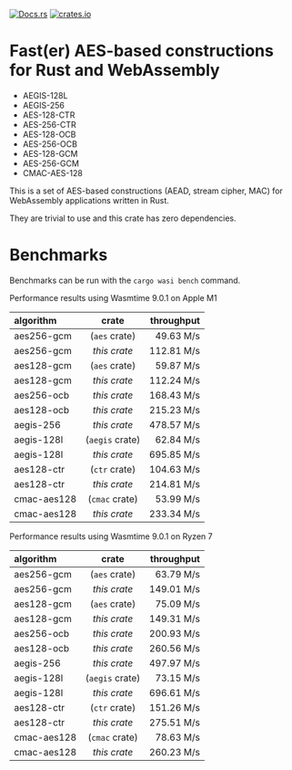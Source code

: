 [![Docs.rs](https://docs.rs/aes-wasm/badge.svg)](https://docs.rs/aes-wasm/)
[![crates.io](https://img.shields.io/crates/v/aes-wasm.svg)](https://crates.io/crates/aes-wasm)

# Fast(er) AES-based constructions for Rust and WebAssembly

* AEGIS-128L
* AEGIS-256
* AES-128-CTR
* AES-256-CTR
* AES-128-OCB
* AES-256-OCB
* AES-128-GCM
* AES-256-GCM
* CMAC-AES-128

This is a set of AES-based constructions (AEAD, stream cipher, MAC) for WebAssembly applications written in Rust.

They are trivial to use and this crate has zero dependencies.

# Benchmarks

Benchmarks can be run with the `cargo wasi bench` command.

Performance results using Wasmtime 9.0.1 on Apple M1

| algorithm   |      crate      | throughput |
| :---------- | :-------------: | ---------: |
| aes256-gcm  |  (`aes` crate)  |  49.63 M/s |
| aes256-gcm  |  *this crate*   | 112.81 M/s |
| aes128-gcm  |  (`aes` crate)  |  59.87 M/s |
| aes128-gcm  |  *this crate*   | 112.24 M/s |
| aes256-ocb  |  *this crate*   | 168.43 M/s |
| aes128-ocb  |  *this crate*   | 215.23 M/s |
| aegis-256   |  *this crate*   | 478.57 M/s |
| aegis-128l  | (`aegis` crate) |  62.84 M/s |
| aegis-128l  |  *this crate*   | 695.85 M/s |
| aes128-ctr  |  (`ctr` crate)  | 104.63 M/s |
| aes128-ctr  |  *this crate*   | 214.81 M/s |
| cmac-aes128 | (`cmac` crate)  |  53.99 M/s |
| cmac-aes128 |  *this crate*   | 233.34 M/s |

Performance results using Wasmtime 9.0.1 on Ryzen 7

| algorithm   |      crate      | throughput |
| :---------- | :-------------: | ---------: |
| aes256-gcm  |  (`aes` crate)  |  63.79 M/s |
| aes256-gcm  |  *this crate*   | 149.01 M/s |
| aes128-gcm  |  (`aes` crate)  |  75.09 M/s |
| aes128-gcm  |  *this crate*   | 149.31 M/s |
| aes256-ocb  |  *this crate*   | 200.93 M/s |
| aes128-ocb  |  *this crate*   | 260.56 M/s |
| aegis-256   |  *this crate*   | 497.97 M/s |
| aegis-128l  | (`aegis` crate) |  73.15 M/s |
| aegis-128l  |  *this crate*   | 696.61 M/s |
| aes128-ctr  |  (`ctr` crate)  | 151.26 M/s |
| aes128-ctr  |  *this crate*   | 275.51 M/s |
| cmac-aes128 | (`cmac` crate)  |  78.63 M/s |
| cmac-aes128 |  *this crate*   | 260.23 M/s |
